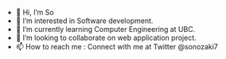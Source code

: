 - 👋 Hi, I’m So
- 👀 I’m interested in Software development.
- 🌱 I’m currently learning Computer Engineering at UBC.
- 💞️ I’m looking to collaborate on web application project.
- 📫 How to reach me : Connect with me at Twitter @sonozaki7
